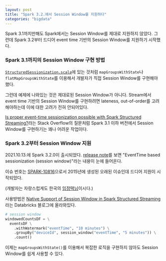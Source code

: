```yaml
---
layout: post
title: "Spark 3.2.에서 Session Window를 지원하다"
categories: "bigdata"
---
```


Spark 3.1까지만해도 Spark에서는 Session Window를 제대로 지원하지 않았다. 그런데 Spark 3.2부터 드디어 event time 기반의 Session Window를 지원하기 시작했다.

### Spark 3.1까지의 Session Window 구현 방법

[`StructuredSessionization.scala`](https://github.com/apache/spark/blob/branch-3.1/examples/src/main/scala/org/apache/spark/examples/sql/streaming/StructuredSessionization.scala)에 있는 것처럼 `mapGroupsWithState`나 `flatMapGroupsWithState`를 이용해서 개발자가 직접 Session Window를 구현해야했다.

그런데 예제에 나와있는 것은 제대로된 Session Window가 아니다. Stream에서 event time 기반의 Session Window를 구현하려면 lateness, out-of-order를 고려해야하는데 이에 대한 고려가 전혀 안되어있다.

[Is proper event-time sessionization possible with Spark Structured Streaming?](https://stackoverflow.com/q/51810460/2930152)라는 Stack Overflow의 질문처럼 Spark 3.1 이하 버전에서 Session Window를 구현하기는 꽤나 어려운 작업이다.

### Spark 3.2부터 Session Window 지원

2021.10.13.에 Spark 3.2.0이 출시되었다. [release note](https://spark.apache.org/releases/spark-release-3-2-0.html)를 보면 "EventTime based sessionization (session window)"라는 내용이 눈에 들어온다.

이슈 번호는 [SPARK-10816](https://issues.apache.org/jira/browse/SPARK-10816)으로서 2015년에 생성된 오래된 이슈인데 드디어 지원이 시작되었다.

(개발자는 자랑스럽게도 한국의 [임정택님](https://www.linkedin.com/in/heartsavior/?originalSubdomain=kr)이시다.)

사용방법은 [Native Support of Session Window in Spark Structured Streaming](https://databricks.com/blog/2021/10/12/native-support-of-session-window-in-spark-structured-streaming.html)라는 Databricks 블로그에 올라와있다.

```python
# session window
windowedCountsDF = \
  eventsDF \
    .withWatermark("eventTime", "10 minutes") \
    .groupBy("deviceId", session_window("eventTime", "5 minutes")) \
    .count()
```

이제는 `mapGroupsWithState()`를 이용해서 복잡한 로직을 구현하지 않아도 Session Window를 쉽게 사용할 수 있다.
